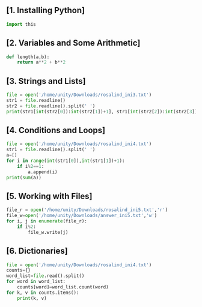 ## [1. Installing Python]
```python
import this
```

## [2. Variables and Some Arithmetic]
```python
def length(a,b):
    return a**2 + b**2
```

## [3. Strings and Lists]

```python
file = open('/home/unity/Downloads/rosalind_ini3.txt')
str1 = file.readline()
str2 = file.readline().split(' ')
print(str1[int(str2[0]):int(str2[1])+1], str1[int(str2[2]):int(str2[3])+1])
```

## [4. Conditions and Loops]

```python
file = open('/home/unity/Downloads/rosalind_ini4.txt')
str1 = file.readline().split(' ')
a=[]
for i in range(int(str1[0]),int(str1[1])+1):
    if i%2==1:
        a.append(i)
print(sum(a))
```

## [5. Working with Files]

```python
file_r = open('/home/unity/Downloads/rosalind_ini5.txt','r')
file_w=open('/home/unity/Downloads/answer_ini5.txt','w')
for i, j in enumerate(file_r):
    if i%2:
        file_w.write(j)
```
        
## [6. Dictionaries]

```python
file = open('/home/unity/Downloads/rosalind_ini4.txt')
counts={}
word_list=file.read().split()
for word in word_list:
    counts[word]=word_list.count(word)
for k, v in counts.items():
    print(k, v)
```
